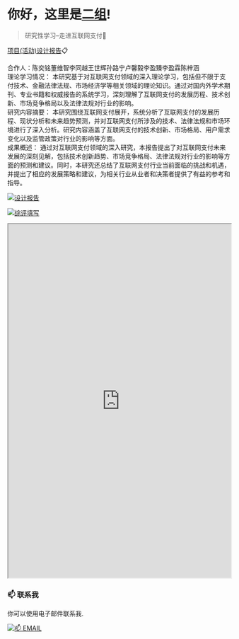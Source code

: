 # 你好，这里是[二组](https://2z.cyming.top)! 
  
 > 研究性学习–走进互联网支付📎

[项目(活动)设计报告](https://2z.cyming.top/yjx/pay/项目(活动)设计报告–走进互联网支付.pdf)📋

合作人：陈奕铭董维智李同越王世辉孙路宁卢馨毅李盈臻李盈霖陈梓涵<br/>
理论学习情况：	本研究基于对互联网支付领域的深入理论学习，包括但不限于支付技术、金融法律法规、市场经济学等相关领域的理论知识。通过对国内外学术期刊、专业书籍和权威报告的系统学习，深刻理解了互联网支付的发展历程、技术创新、市场竞争格局以及法律法规对行业的影响。<br/>
研究内容摘要：	本研究围绕互联网支付展开，系统分析了互联网支付的发展历程、现状分析和未来趋势预测，并对互联网支付所涉及的技术、法律法规和市场环境进行了深入分析。研究内容涵盖了互联网支付的技术创新、市场格局、用户需求变化以及监管政策对行业的影响等方面。<br/>
成果概述：	通过对互联网支付领域的深入研究，本报告提出了对互联网支付未来发展的深刻见解，包括技术创新趋势、市场竞争格局、法律法规对行业的影响等方面的预测和建议。同时，本研究还总结了互联网支付行业当前面临的挑战和机遇，并提出了相应的发展策略和建议，为相关行业从业者和决策者提供了有益的参考和指导。<br/>

[![设计报告](https://img.cyming.top/file/18b959ab14886ed614c2d.jpg)](#)

[![综评填写](https://img.cyming.top/file/683611a60b10fa0fa8f25.png)](#)

<iframe
  src="https://mozilla.github.io/pdf.js/web/viewer.html?file=https://2z.cyming.top/yjx/pay/项目(活动)设计报告–走进互联网支付.pdf"
  width="100%"
  height="800px"></iframe>

 ### 📫 联系我 
  
 你可以使用电子邮件联系我. 
  
 [![📫 EMAIL](https://img.shields.io/badge/📫%20EMAIL-c@cyming.top-%2357728B?style=for-the-badge)](mailto:c@cyming.top)
